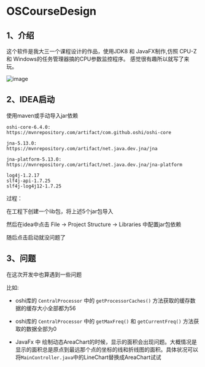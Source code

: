 # OSCourseDesign
## 1、介绍

这个软件是我大三一个课程设计的作品，使用JDK8 和 JavaFX制作,仿照 CPU-Z 和 Windows的任务管理器搞的CPU参数监控程序。
感觉很有趣所以就写了来玩。

![image](https://github.com/VioletQin/OSCourseDesign/blob/main/image-20230224173132178.png)



## 2、IDEA启动

使用maven或手动导入jar依赖

```
oshi-core-6.4.0:
https://mvnrepository.com/artifact/com.github.oshi/oshi-core

jna-5.13.0:
https://mvnrepository.com/artifact/net.java.dev.jna/jna

jna-platform-5.13.0:
https://mvnrepository.com/artifact/net.java.dev.jna/jna-platform

log4j-1.2.17
slf4j-api-1.7.25
slf4j-log4j12-1.7.25
```



过程：

在工程下创建一个lib包，将上述5个jar包导入

然后在idea中点击 File -> Project Structure -> Libraries 中配置jar包依赖



随后点击启动就没问题了



## 3、问题

在这次开发中也算遇到一些问题

比如:

- oshi库的 `CentralProcessor` 中的 `getProcessorCaches()` 方法获取的缓存数据的缓存大小全部都为56

- oshi库的 `CentralProcessor` 中的 `getMaxFreq()` 和 `getCurrentFreq()` 方法获取的数据全部为0
- JavaFx 中 绘制动态AreaChart的时候，显示的面积会出现问题。大概情况是显示的面积总是原点到最远那个点的坐标的线和折线图的面积。具体状况可以将`MainController.java`中的LineChart替换成AreaChart试试







































